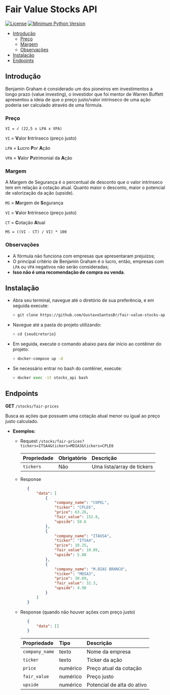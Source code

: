 # Fair Value Stocks API

[![License](https://img.shields.io/badge/license-MIT-green)](https://github.com/GustavoSantosBr/)
[![Minimum Python Version](https://img.shields.io/badge/python-%5E3.9.1-blue)](https://www.python.org)

* [Introdução](#Introdução)
    * [Preço](#Preço)
    * [Margem](#Margem)
    * [Observações](#Observações)
* [Instalação](#Instalação)
* [Endpoints](#Endpoints)

## Introdução

Benjamin Graham é considerado um dos pioneiros em investimentos a longo prazo (value investing), o investidor que foi
mentor de Warren Buffett apresentou a ideia de que o preço justo/valor intrínseco de uma ação poderia ser calculado
através de uma fórmula.

### Preço

`VI = √ (22,5 x LPA x VPA)`

`VI` = **V**alor **I**ntrínseco (preço justo)

`LPA` = **L**ucro **P**or **A**ção

`VPA` = **V**alor **P**atrimonial da **A**ção

### Margem

A Margem de Segurança é o percentual de desconto que o valor intrínseco tem em relação à cotação atual. Quanto maior o
desconto, maior o potencial de valorização da ação (upside).

`MS` = **M**argem de **S**egurança

`VI` = **V**alor **I**ntrínseco (preço justo)

`CT` = **C**otação **A**tual

`MS = ((VI - CT) / VI) * 100`

### Observações

- A fórmula não funciona com empresas que apresentaram prejuízos;
- O principal critério de Benjamin Graham é o lucro, então, empresas com `LPA` ou `VPA` negativos não serão
  consideradas;
- **Isso não é uma recomendação de compra ou venda**.

## Instalação

- Abra seu terminal, navegue até o diretório de sua preferência, e em seguida execute:
  ```bash
  > git clone https://github.com/GustavoSantosBr/fair-value-stocks-api.git
  ```

- Navegue até a pasta do projeto utilizando:
  ```bash
  > cd {seudiretorio}
  ```

- Em seguida, execute o comando abaixo para dar início ao contêiner do projeto:
  ```bash
  > docker-compose up -d
  ```

- Se necessário entrar no bash do contêiner, execute:
  ```bash
  > docker exec -it stocks_api bash
  ```

## Endpoints

**GET** `/stocks/fair-prices`

Busca as ações que possuem uma cotação atual menor ou igual ao preço justo calculado.

- **Exemplos:**

    - Request `/stocks/fair-prices?tickers=ITSA4&tickers=MDIA3&tickers=CPLE6`
      
       |  Propriedade  |    Obrigatório    |  Descrição                    |
       |     :---      |       :---        |  :---                         |
       |  `tickers`    |        Não        |  Uma lista/array de tickers   |

    - Response
       ```json
          {
              "data": [
                  {
                      "company_name": "COPEL",
                      "ticker": "CPLE6",
                      "price": 63.26,
                      "fair_value": 152.8,
                      "upside": 58.6
                  },
                  {
                      "company_name": "ITAUSA",
                      "ticker": "ITSA4",
                      "price": 10.25,
                      "fair_value": 10.89,
                      "upside": 5.88
                  },
                  {
                      "company_name": "M.DIAS BRANCO",
                      "ticker": "MDIA3",
                      "price": 30.69,
                      "fair_value": 32.3,
                      "upside": 4.98
                  }
              ]
          }
       ```
  
    - Response (quando não houver ações com preço justo)
       ```json
          {
              "data": []
          }
       ```
       
       |  Propriedade      |       Tipo        |  Descrição                   |
       |     :---          |       :---        |  :---                        |
       |  `company_name`   |        texto      |  Nome da empresa             |
       |  `ticker`         |        texto      |  Ticker da ação              |
       |  `price`          |        numérico   |  Preço atual da cotação      |
       |  `fair_value`     |        numérico   |  Preço justo                 |
       |  `upside`         |        numérico   |  Potencial de alta do ativo  |

      
    